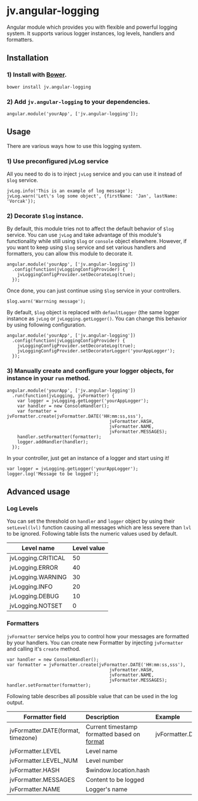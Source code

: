 # jv.angular-logging #

Angular module which provides you with flexible and powerful logging system. It supports various logger instances, log levels, handlers and formatters.

## Installation ##

### 1) Install with [Bower](http://bower.io/). ###

```
bower install jv.angular-logging
```
 
### 2) Add `jv.angular-logging` to your dependencies. ###

```
angular.module('yourApp', ['jv.angular-logging']);
```

## Usage ##

There are various ways how to use this logging system.

### 1) Use preconfigured jvLog service ###

All you need to do is to inject `jvLog` service and you can use it instead of `$log` service.

```
jvLog.info('This is an example of log message');
jvLog.warn('Let\'s log some object', {firstName: 'Jan', lastName: 'Vorcak'});
```

### 2) Decorate `$log` instance. ###

By default, this module tries not to affect the default behavior of `$log` service. You can use `jvLog` and take advantage of this module's functionality while still using `$log` or `console` object elsewhere. However, if you want to keep using `$log` service and set various handlers and formatters, you can allow this module to decorate it.

```
angular.module('yourApp', ['jv.angular-logging'])
  .config(function(jvLoggingConfigProvider) {
    jvLoggingConfigProvider.setDecorateLog(true);
  });
```

Once done, you can just continue using `$log` service in your controllers.

```
$log.warn('Warrning message');
```

By default, `$log` object is replaced with `defaultLogger` (the same logger instance as `jvLog` or `jvLogging.getLogger()`. You can change this behavior by using following configuration.

```
angular.module('yourApp', ['jv.angular-logging'])
  .config(function(jvLoggingConfigProvider) {
    jvLoggingConfigProvider.setDecorateLog(true);
    jvLoggingConfigProvider.setDecoratorLogger('yourAppLogger');
  });
```

### 3) Manually create and configure your logger objects, for instance in your `run` method. ###

```
angular.module('yourApp', ['jv.angular-logging'])
  .run(function(jvLogging, jvFormatter) {
    var logger = jvLogging.getLogger('yourAppLogger');
    var handler = new ConsoleHandler();
    var formatter = jvFormatter.create(jvFormatter.DATE('HH:mm:ss,sss'),
                                       jvFormatter.HASH,
                                       jvFormatter.NAME,
                                       jvFormatter.MESSAGES);
    handler.setFormatter(formatter);
    logger.addHandler(handler);
  });
```

In your controller, just get an instance of a logger and start using it!

```
var logger = jvLogging.getLogger('yourAppLogger');
logger.log('Message to be logged');
```

## Advanced usage ##

### Log Levels ###

You can set the threshold on `handler` and `logger` object by using their `setLevel(lvl)` function causing all messages which are less severe than `lvl` to be ignored. Following table lists the numeric values used by default.

| Level name        | Level value    |
| ------------- |:--|
| jvLogging.CRITICAL | 50 | 
| jvLogging.ERROR | 40 |
| jvLogging.WARNING | 30 |
| jvLogging.INFO | 20 |
| jvLogging.DEBUG | 10 |
| jvLogging.NOTSET | 0 |

### Formatters ###

`jvFormatter` service helps you to control how your messages are formatted by your handlers. You can create new Formatter by injecting `jvFormatter` and calling it's `create` method.

```
var handler = new ConsoleHandler();
var formatter = jvFormatter.create(jvFormatter.DATE('HH:mm:ss,sss'),
                                       jvFormatter.HASH,
                                       jvFormatter.NAME,
                                       jvFormatter.MESSAGES);
handler.setFormatter(formatter);
```

Following table describes all possible value that can be used in the log output.

| Formatter field        | Description   | Example |
| ------------- |:-------------|:-------------|
| jvFormatter.DATE(format, timezone) | Current timestamp formatted based on [format](https://docs.angularjs.org/api/ng/filter/date)  | jvFormatter.Date('HH:mm:ss,sss')  |
| jvFormatter.LEVEL | Level name ||
| jvFormatter.LEVEL_NUM | Level number ||
| jvFormatter.HASH | $window.location.hash ||
| jvFormatter.MESSAGES | Content to be logged ||
| jvFormatter.NAME | Logger's name ||

